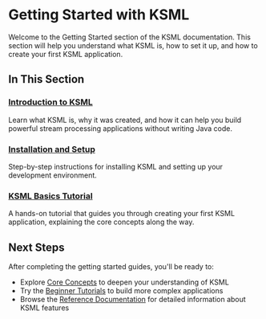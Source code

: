 # Getting Started with KSML

Welcome to the Getting Started section of the KSML documentation. This section will help you understand what KSML is, how to set it up, and how to create your first KSML application.

## In This Section

### [Introduction to KSML](introduction.md)
Learn what KSML is, why it was created, and how it can help you build powerful stream processing applications without writing Java code.

### [Installation and Setup](installation.md)
Step-by-step instructions for installing KSML and setting up your development environment.

### [KSML Basics Tutorial](basics-tutorial.md)
A hands-on tutorial that guides you through creating your first KSML application, explaining the core concepts along the way.

## Next Steps

After completing the getting started guides, you'll be ready to:

- Explore [Core Concepts](../core-concepts/index.md) to deepen your understanding of KSML
- Try the [Beginner Tutorials](../tutorials/beginner/index.md) to build more complex applications
- Browse the [Reference Documentation](../reference/index.md) for detailed information about KSML features